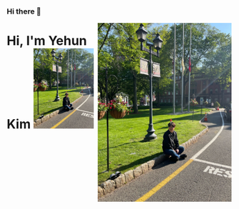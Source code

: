 ### Hi there 👋
<img align="right" src = "KakaoTalk_20231126_223219503.jpg" width="300"/>
<h1>Hi, I'm Yehun Kim <img src = "KakaoTalk_20231126_223219503.jpg" height = "180"></h1>

<!--
**y3h0on/y3h0on** is a ✨ _special_ ✨ repository because its `README.md` (this file) appears on your GitHub profile.

Here are some ideas to get you started:

- 🔭 I’m currently working on ...
- 🌱 I’m currently learning ...
- 👯 I’m looking to collaborate on ...
- 🤔 I’m looking for help with ...
- 💬 Ask me about ...
- 📫 How to reach me: ...
- 😄 Pronouns: ...
- ⚡ Fun fact: ...
-->

